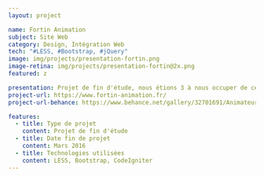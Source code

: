 ```yaml
---
layout: project

name: Fortin Animation
subject: Site Web
category: Design, Intégration Web
tech: "#LESS, #Bootstrap, #jQuery"
image: img/projects/presentation-fortin.png
image-retina: img/projects/presentation-fortin@2x.png
featured: z

presentation: Projet de fin d'étude, nous étions 3 à nous occuper de ce projet pour un Client (M. Fortin) qui voulait refaire son site Web. Je me suis occupé de la partie Front-End ainsi que le Design pour m'aider dans mon intégration.
project-url: https://www.fortin-animation.fr/
project-url-behance: https://www.behance.net/gallery/32701691/Animateur-de-soire-FORTIN-Animation

features:
  - title: Type de projet
    content: Projet de fin d'étude
  - title: Date fin de projet
    content: Mars 2016
  - title: Technologies utilisées
    content: LESS, Bootstrap, CodeIgniter
---
```

